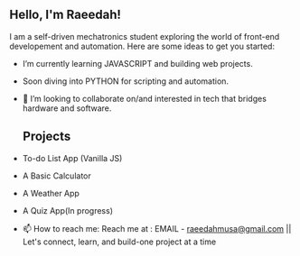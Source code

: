 ## Hello, I'm Raeedah!


I am a self-driven mechatronics student exploring the world of front-end developement and automation.
Here are some ideas to get you started:

- I’m currently learning JAVASCRIPT  and building web projects.
- Soon diving into PYTHON for scripting and automation.
- 👯 I’m looking to collaborate on/and interested in tech that bridges hardware and software.
  ## Projects
- To-do List App (Vanilla JS)
- A Basic Calculator
- A Weather App
- A Quiz App(In progress)


  
- 📫 How to reach me: Reach me at : EMAIL - raeedahmusa@gmail.com || 
Let's connect, learn, and build-one project at a time
